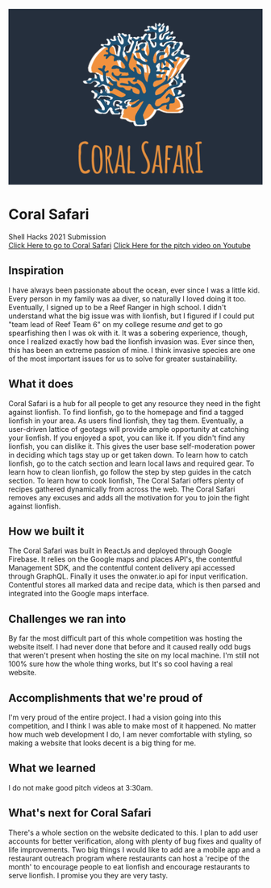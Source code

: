 ![CoralSafari](coralSafariLogo.png)
# Coral Safari
Shell Hacks 2021 Submission <br />
[Click Here to go to Coral Safari](https://www.coralsafari.us)
[Click Here for the pitch video on Youtube](https://youtu.be/rzP1FeetJXU)
## Inspiration
I have always been passionate about the ocean, ever since I was a little kid. Every person in my family was aa diver, so naturally I loved doing it too. Eventually, I signed up to be a Reef Ranger in high school. I didn't understand what the big issue was with lionfish, but I figured if I could put "team lead of Reef Team 6" on my college resume _and_ get to go spearfishing then I was ok with it. It was a sobering experience, though, once I realized exactly how bad the lionfish invasion was. Ever since then, this has been an extreme passion of mine. I think invasive species are one of the most important issues for us to solve for greater sustainability.
## What it does
Coral Safari is a hub for all people to get any resource they need in the fight against lionfish. To find lionfish, go to the homepage and find a tagged lionfish in your area. As users find lionfish, they tag them. Eventually, a user-driven lattice of geotags will provide ample opportunity at catching your lionfish. If you enjoyed a spot, you can like it. If you didn't find any lionfish, you can dislike it. This gives the user base self-moderation power in deciding which tags stay up or get taken down. To learn how to catch lionfish, go to the catch section and learn local laws and required gear. To learn how to clean lionfish, go follow the step by step guides in the catch section. To learn how to cook lionfish, The Coral Safari offers plenty of recipes gathered dynamically from across the web. The Coral Safari removes any excuses and adds all the motivation for you to join the fight against lionfish. 
## How we built it
The Coral Safari was built in ReactJs and deployed through Google Firebase. It relies on the Google maps and places API's, the contentful Management SDK, and the contentful content delivery api accessed through GraphQL. Finally it uses the onwater.io api for input verification. Contentful stores all marked data and recipe data, which is then parsed and integrated into the Google maps interface.
## Challenges we ran into
By far the most difficult part of this whole competition was hosting the website itself. I had never done that before and it caused really odd bugs that weren't present when hosting the site on my local machine. I'm still not 100% sure how the whole thing works, but It's so cool having a real website.
## Accomplishments that we're proud of
I'm very proud of the entire project. I had a vision going into this competition, and I think I was able to make most of it happened. No matter how much web development I do, I am never comfortable with styling, so making a website that looks decent is a big thing for me.
## What we learned
I do not make good pitch videos at 3:30am.
## What's next for Coral Safari
There's a whole section on the website dedicated to this. I plan to add user accounts for better verification, along with plenty of bug fixes and quality of life improvements. Two big things I would like to add are a mobile app and a restaurant outreach program where restaurants can host a 'recipe of the month' to encourage people to eat lionfish and encourage restaurants to serve lionfish. I promise you they are very tasty.
